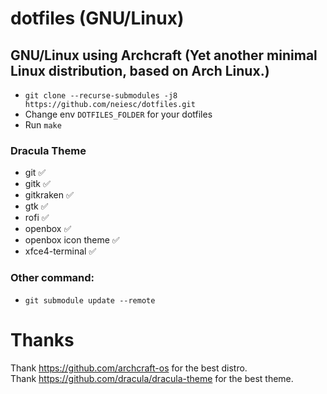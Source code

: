 # dotfiles (GNU/Linux)
## GNU/Linux using Archcraft (Yet another minimal Linux distribution, based on Arch Linux.)
- `git clone --recurse-submodules -j8 https://github.com/neiesc/dotfiles.git`
- Change env `DOTFILES_FOLDER` for your dotfiles
- Run `make`

### Dracula Theme
- git ✅
- gitk ✅
- gitkraken ✅
- gtk ✅
- rofi ✅
- openbox ✅
- openbox icon theme ✅
- xfce4-terminal ✅

### Other command:
- `git submodule update --remote`

# Thanks
Thank https://github.com/archcraft-os for the best distro.<br>
Thank https://github.com/dracula/dracula-theme for the best theme.
